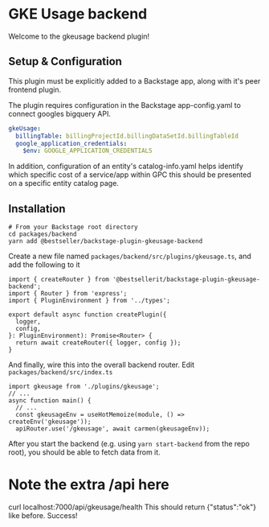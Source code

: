 # GKE Usage backend

Welcome to the gkeusage backend plugin!


## Setup & Configuration
This plugin must be explicitly added to a Backstage app, along with it's peer frontend plugin.

The plugin requires configuration in the Backstage app-config.yaml to connect googles bigquery API.

```yaml
gkeUsage:
  billingTable: billingProjectId.billingDataSetId.billingTableId
  google_application_credentials: 
    $env: GOOGLE_APPLICATION_CREDENTIALS

```

In addition, configuration of an entity's catalog-info.yaml helps identify which specific cost of  a service/app within GPC this should be presented on a specific entity catalog page.


## Installation

```
# From your Backstage root directory
cd packages/backend
yarn add @bestseller/backstage-plugin-gkeusage-backend
```

Create a new file named `packages/backend/src/plugins/gkeusage.ts`, and add the following to it

```
import { createRouter } from '@bestsellerit/backstage-plugin-gkeusage-backend';
import { Router } from 'express';
import { PluginEnvironment } from '../types';

export default async function createPlugin({
  logger,
  config,
}: PluginEnvironment): Promise<Router> {
  return await createRouter({ logger, config });
}
```

And finally, wire this into the overall backend router. Edit `packages/backend/src/index.ts`

```
import gkeusage from './plugins/gkeusage';
// ...
async function main() {
  // ...
  const gkeusageEnv = useHotMemoize(module, () => createEnv('gkeusage'));
  apiRouter.use('/gkeusage', await carmen(gkeusageEnv));

```

After you start the backend (e.g. using `yarn start-backend` from the repo root), you should be able to fetch data from it.

# Note the extra /api here
curl localhost:7000/api/gkeusage/health
This should return {"status":"ok"} like before. Success!

